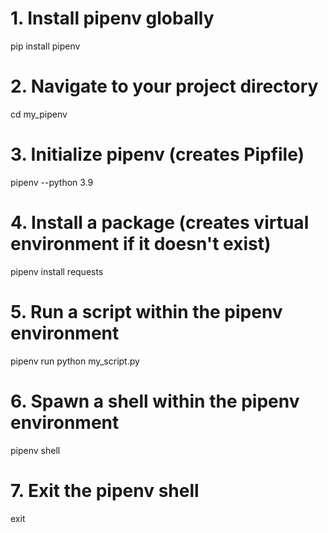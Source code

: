 # 1. Install pipenv globally
pip install pipenv

# 2. Navigate to your project directory
cd my_pipenv

# 3. Initialize pipenv (creates Pipfile)
pipenv --python 3.9

# 4. Install a package (creates virtual environment if it doesn't exist)
pipenv install requests

# 5. Run a script within the pipenv environment
pipenv run python my_script.py

# 6. Spawn a shell within the pipenv environment
pipenv shell

# 7. Exit the pipenv shell
exit